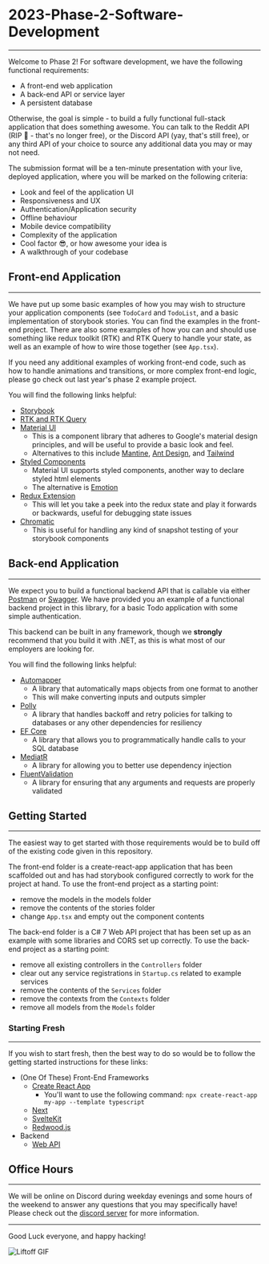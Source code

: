 # 2023-Phase-2-Software-Development
---
Welcome to Phase 2! For software development, we have the following functional requirements:
  -  A front-end web application
  -  A back-end API or service layer
  -  A persistent database

Otherwise, the goal is simple - to build a fully functional full-stack application that does something awesome. You can talk to the Reddit API (RIP 👻 - that's no longer free), or the Discord API (yay, that's still free), or any third API of your choice to source any additional data you may or may not need.

The submission format will be a ten-minute presentation with your live, deployed application, where you will be marked on the following criteria:
- Look and feel of the application UI
- Responsiveness and UX
- Authentication/Application security
- Offline behaviour
- Mobile device compatibility
- Complexity of the application
- Cool factor 😎, or how awesome your idea is
- A walkthrough of your codebase

## Front-end Application
---
We have put up some basic examples of how you may wish to structure your application components (see `TodoCard` and `TodoList`, and a basic implementation of storybook stories. You can find the examples in the front-end project. There are also some examples of how you can and should use something like redux toolkit (RTK) and RTK Query to handle your state, as well as an example of how to wire those together (see `App.tsx`).

If you need any additional examples of working front-end code, such as how to handle animations and transitions, or more complex front-end logic, please go check out last year's phase 2 example project.

You will find the following links helpful:
- [Storybook](https://storybook.js.org/docs/react/get-started/install/)
- [RTK and RTK Query](https://redux-toolkit.js.org/introduction/getting-started)
- [Material UI](https://mui.com/material-ui/getting-started/overview/)
  - This is a component library that adheres to Google's material design principles, and will be useful to provide a basic look and feel.
  - Alternatives to this include [Mantine](https://mantine.dev/), [Ant Design](https://ant.design/), and [Tailwind](https://tailwindcss.com/docs/installation)
- [Styled Components](https://styled-components.com/docs)
  - Material UI supports styled components, another way to declare styled html elements
  - The alternative is [Emotion](https://emotion.sh/docs/introduction)
- [Redux Extension](https://chrome.google.com/webstore/detail/redux-devtools/lmhkpmbekcpmknklioeibfkpmmfibljd)
  - This will let you take a peek into the redux state and play it forwards or backwards, useful for debugging state issues
- [Chromatic](https://www.chromatic.com/)
  - This is useful for handling any kind of snapshot testing of your storybook components 

## Back-end Application
---
We expect you to build a functional backend API that is callable via either [Postman](https://www.postman.com/) or [Swagger](https://swagger.io/). We have provided you an example of a functional backend project in this library, for a basic Todo application with some simple authentication.

This backend can be built in any framework, though we **strongly** recommend that you build it with .NET, as this is what most of our employers are looking for.

You will find the following links helpful:
- [Automapper](https://automapper.org/)
  - A library that automatically maps objects from one format to another
  - This will make converting inputs and outputs simpler
- [Polly](https://github.com/App-vNext/Polly)
  - A library that handles backoff and retry policies for talking to databases or any other dependencies for resiliency
- [EF Core](https://learn.microsoft.com/en-us/ef/core/)
  - A library that allows you to programmatically handle calls to your SQL database
- [MediatR](https://github.com/jbogard/MediatR)
  - A library for allowing you to better use dependency injection
- [FluentValidation](https://fluentvalidation.net/)
  - A library for ensuring that any arguments and requests are properly validated

## Getting Started
---
The easiest way to get started with those requirements would be to build off of the existing code given in this repository. 

The front-end folder is a create-react-app application that has been scaffolded out and has had storybook configured correctly to work for the project at hand. To use the front-end project as a starting point:
  - remove the models in the models folder
  - remove the contents of the stories folder
  - change `App.tsx` and empty out the component contents

The back-end folder is a C# 7 Web API project that has been set up as an example with some libraries and CORS set up correctly. To use the back-end project as a starting point:
  - remove all existing controllers in the `Controllers` folder
  - clear out any service registrations in `Startup.cs` related to example services
  - remove the contents of the `Services` folder
  - remove the contexts from the `Contexts` folder
  - remove all models from the `Models` folder

### Starting Fresh
---
If you wish to start fresh, then the best way to do so would be to follow the getting started instructions for these links:
  - (One Of These) Front-End Frameworks
    - [Create React App](https://create-react-app.dev/docs/getting-started)
      - You'll want to use the following command: `npx create-react-app my-app --template typescript`
    - [Next](https://nextjs.org/docs)
    - [SvelteKit](https://learn.svelte.dev/tutorial/introducing-sveltekit)
    - [Redwood.js](https://redwoodjs.com/docs/quick-start)
  - Backend
    - [Web API](https://learn.microsoft.com/en-us/aspnet/core/tutorials/first-web-api?view=aspnetcore-7.0&tabs=visual-studio) 

## Office Hours
---
We will be online on Discord during weekday evenings and some hours of the weekend to answer any questions that you may specifically have! Please check out the [discord server](https://discord.gg/pGPGGXQ6SC) for more information.

---
Good Luck everyone, and happy hacking!

![Liftoff GIF](https://i.giphy.com/media/xiN0BXMETVsx0AxTXt/giphy.webp)
